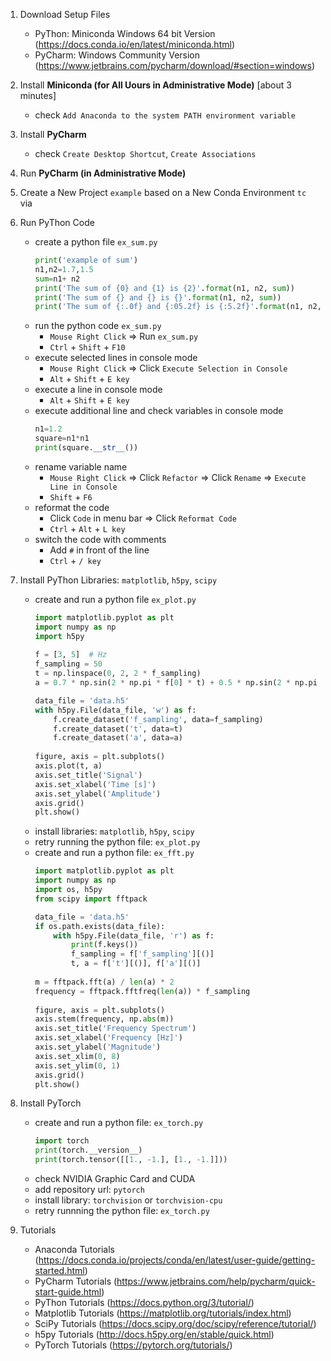 1. Download Setup Files
    - PyThon: Miniconda Windows 64 bit Version (https://docs.conda.io/en/latest/miniconda.html)
    - PyCharm: Windows Community Version (https://www.jetbrains.com/pycharm/download/#section=windows)

1. Install **Miniconda (for All Uours in Administrative Mode)** [about 3 minutes]
    - check `Add Anaconda to the system PATH environment variable`

1. Install **PyCharm**
    - check `Create Desktop Shortcut`, `Create Associations`

1. Run **PyCharm (in Administrative Mode)**

1. Create a New Project `example` based on a New Conda Environment `tc` via

1. Run PyThon Code
    - create a python file `ex_sum.py`
        ```python
        print('example of sum')
        n1,n2=1.7,1.5
        sum=n1+ n2
        print('The sum of {0} and {1} is {2}'.format(n1, n2, sum))
        print('The sum of {} and {} is {}'.format(n1, n2, sum))
        print('The sum of {:.0f} and {:05.2f} is {:5.2f}'.format(n1, n2, sum))
        ```
    - run the python code `ex_sum.py`
        - `Mouse Right Click` => Run `ex_sum.py`
        - `Ctrl` + `Shift` + `F10`        
    - execute selected lines in console mode
        - `Mouse Right Click` => Click `Execute Selection in Console`
        - `Alt` + `Shift` + `E key`        
    - execute a line in console mode
        - `Alt` + `Shift` + `E key`        
    - execute additional line and check variables in console mode
        ```python
        n1=1.2
        square=n1*n1
        print(square.__str__())
        ```
    - rename variable name
        - `Mouse Right Click` => Click `Refactor` => Click `Rename` => `Execute Line in Console`
        - `Shift` + `F6`        
    - reformat the code
        - Click `Code` in menu bar => Click `Reformat Code`
        - `Ctrl` + `Alt` + `L key`
    - switch the code with comments
        - Add `#` in front of the line
        - `Ctrl` + `/ key`
        
1. Install PyThon Libraries: `matplotlib`, `h5py`, `scipy`    
    - create and run a python file `ex_plot.py`
        ```python
        import matplotlib.pyplot as plt
        import numpy as np
        import h5py
            
        f = [3, 5]  # Hz
        f_sampling = 50
        t = np.linspace(0, 2, 2 * f_sampling)
        a = 0.7 * np.sin(2 * np.pi * f[0] * t) + 0.5 * np.sin(2 * np.pi * f[1] * t)

        data_file = 'data.h5'
        with h5py.File(data_file, 'w') as f:
            f.create_dataset('f_sampling', data=f_sampling)
            f.create_dataset('t', data=t)
            f.create_dataset('a', data=a)
            
        figure, axis = plt.subplots()
        axis.plot(t, a)
        axis.set_title('Signal')
        axis.set_xlabel('Time [s]')
        axis.set_ylabel('Amplitude')
        axis.grid()
        plt.show()
        ```        
    - install libraries: `matplotlib`, `h5py`, `scipy`
    - retry running the python file: `ex_plot.py`
    - create and run a python file: `ex_fft.py`
        ```python
        import matplotlib.pyplot as plt
        import numpy as np
        import os, h5py
        from scipy import fftpack

        data_file = 'data.h5'
        if os.path.exists(data_file):
            with h5py.File(data_file, 'r') as f:
                print(f.keys())
                f_sampling = f['f_sampling'][()]
                t, a = f['t'][()], f['a'][()]
                
        m = fftpack.fft(a) / len(a) * 2
        frequency = fftpack.fftfreq(len(a)) * f_sampling
            
        figure, axis = plt.subplots()
        axis.stem(frequency, np.abs(m))
        axis.set_title('Frequency Spectrum')
        axis.set_xlabel('Frequency [Hz]')
        axis.set_ylabel('Magnitude')
        axis.set_xlim(0, 8)
        axis.set_ylim(0, 1)
        axis.grid()
        plt.show()
        ```        
        
1. Install PyTorch
    - create and run a python file: `ex_torch.py`
        ```python
        import torch
        print(torch.__version__)
        print(torch.tensor([[1., -1.], [1., -1.]]))
        ```
    - check NVIDIA Graphic Card and CUDA
    - add repository url: `pytorch`
    - install library: `torchvision` or `torchvision-cpu`
    - retry runnning the python file: `ex_torch.py`
        
1. Tutorials
    - Anaconda Tutorials (https://docs.conda.io/projects/conda/en/latest/user-guide/getting-started.html)
    - PyCharm Tutorials (https://www.jetbrains.com/help/pycharm/quick-start-guide.html)
    - PyThon Tutorials (https://docs.python.org/3/tutorial/)
    - Matplotlib Tutorials (https://matplotlib.org/tutorials/index.html)
    - SciPy Tutorials (https://docs.scipy.org/doc/scipy/reference/tutorial/)
    - h5py Tutorials (http://docs.h5py.org/en/stable/quick.html)
    - PyTorch Tutorials (https://pytorch.org/tutorials/)
